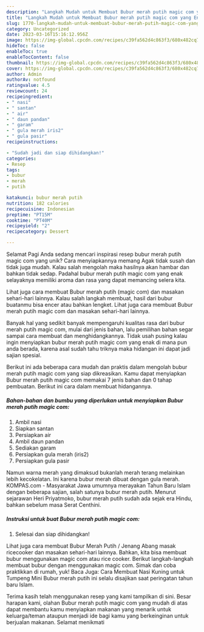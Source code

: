 ```yaml
---
description: "Langkah Mudah untuk Membuat Bubur merah putih magic com yang Enak, Lezat"
title: "Langkah Mudah untuk Membuat Bubur merah putih magic com yang Enak, Lezat"
slug: 1770-langkah-mudah-untuk-membuat-bubur-merah-putih-magic-com-yang-enak-lezat
category: Uncategorized
date: 2023-03-16T15:16:12.956Z
image: https://img-global.cpcdn.com/recipes/c39fa562d4c863f3/680x482cq70/bubur-merah-putih-magic-com-foto-resep-utama.jpg
hideToc: false
enableToc: true
enableTocContent: false
thumbnail: https://img-global.cpcdn.com/recipes/c39fa562d4c863f3/680x482cq70/bubur-merah-putih-magic-com-foto-resep-utama.jpg
cover: https://img-global.cpcdn.com/recipes/c39fa562d4c863f3/680x482cq70/bubur-merah-putih-magic-com-foto-resep-utama.jpg
author: Admin
authorAv: notfound
ratingvalue: 4.5
reviewcount: 24
recipeingredient:
- " nasi"
- " santan"
- " air"
- " daun pandan"
- " garam"
- " gula merah iris2"
- " gula pasir"
recipeinstructions:

- "Sudah jadi dan siap dihidangkan!"
categories:
- Resep
tags:
- bubur
- merah
- putih

katakunci: bubur merah putih 
nutrition: 182 calories
recipecuisine: Indonesian
preptime: "PT15M"
cooktime: "PT40M"
recipeyield: "2"
recipecategory: Dessert

---
```



Selamat Pagi Anda sedang mencari inspirasi resep bubur merah putih magic com yang unik? Cara menyiapkannya memang Agak tidak susah dan tidak juga mudah. Kalau salah mengolah maka hasilnya akan hambar dan bahkan tidak sedap. Padahal bubur merah putih magic com yang enak selayaknya memiliki aroma dan rasa yang dapat memancing selera kita.


Lihat juga cara membuat Bubur merah putih (magic com) dan masakan sehari-hari lainnya. Kalau salah langkah membuat, hasil dari bubur buatanmu bisa encer atau bahkan lengket. Lihat juga cara membuat Bubur merah putih magic com dan masakan sehari-hari lainnya.

Banyak hal yang sedikit banyak mempengaruhi kualitas rasa dari bubur merah putih magic com, mulai dari jenis bahan, lalu pemilihan bahan segar sampai cara membuat dan menghidangkannya. Tidak usah pusing kalau ingin menyiapkan bubur merah putih magic com yang enak di mana pun anda berada, karena asal sudah tahu triknya maka hidangan ini dapat jadi sajian spesial.


Berikut ini ada beberapa cara mudah dan praktis dalam mengolah bubur merah putih magic com yang siap dikreasikan. Kamu dapat menyiapkan Bubur merah putih magic com memakai 7 jenis bahan dan 0 tahap pembuatan. Berikut ini cara dalam membuat hidangannya.

<!--inarticleads1-->

##### Bahan-bahan dan bumbu yang diperlukan untuk menyiapkan Bubur merah putih magic com:

1. Ambil  nasi
1. Siapkan  santan
1. Persiapkan  air
1. Ambil  daun pandan
1. Sediakan  garam
1. Persiapkan  gula merah (iris2)
1. Persiapkan  gula pasir


Namun warna merah yang dimaksud bukanlah merah terang melainkan lebih kecokelatan. Ini karena bubur merah dibuat dengan gula merah. KOMPAS.com - Masyarakat Jawa umumnya merayakan Tahun Baru Islam dengan beberapa sajian, salah satunya bubur merah putih. Menurut sejarawan Heri Priyatmoko, bubur merah putih sudah ada sejak era Hindu, bahkan sebelum masa Serat Centhini. 

<!--inarticleads2-->

##### Instruksi untuk buat Bubur merah putih magic com:


1. Selesai dan siap dihidangkan!

Lihat juga cara membuat Bubur Merah Putih / Jenang Abang masak ricecooker dan masakan sehari-hari lainnya. Bahkan, kita bisa membuat bubur menggunakan magic com atau rice cooker. Berikut langkah-langkah membuat bubur dengan menggunakan magic com. Simak dan coba praktikkan di rumah, yuk! Baca Juga: Cara Membuat Nasi Kuning untuk Tumpeng Mini Bubur merah putih ini selalu disajikan saat peringatan tahun baru Islam. 

Terima kasih telah menggunakan resep yang kami tampilkan di sini. Besar harapan kami, olahan Bubur merah putih magic com yang mudah di atas dapat membantu kamu menyiapkan makanan yang menarik untuk keluarga/teman ataupun menjadi ide bagi kamu yang berkeinginan untuk berjualan makanan. Selamat menikmati
